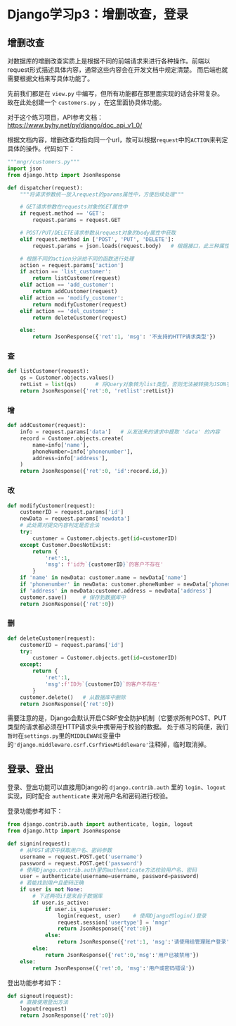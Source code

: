 # Django学习p3：增删改查，登录

## 增删改查

对数据库的增删改查实质上是根据不同的前端请求来进行各种操作。前端以request形式描述具体内容，通常这些内容会在开发文档中规定清楚。
而后端也就需要根据文档来写具体功能了。  

先前我们都是在 `view.py` 中编写，但所有功能都在那里面实现的话会非常复杂。故在此处创建一个 `customers.py` ，在这里面协具体功能。 

对于这个练习项目，API参考文档：https://www.byhy.net/py/django/doc_api_v1_0/

根据文档内容，增删改查均指向同一个url，故可以根据`request`中的`ACTION`来判定具体的操作。代码如下：
```python
"""mngr/customers.py"""
import json
from django.http import JsonResponse

def dispatcher(request):
    """将请求参数统一放入request的params属性中，方便后续处理"""

    # GET请求参数在requests对象的GET属性中
    if request.method == 'GET':
        request.params = request.GET

    # POST/PUT/DELETE请求参数从request对象的body属性中获取
    elif request.method in ['POST', 'PUT', 'DELETE']:
        request.params = json.loads(request.body)   # 根据接口，此三种属性请求的消息体都是JSON格式。故此处将其变为python的对象

    # 根据不同的action分派给不同的函数进行处理
    action = request.params['action']
    if action == 'list_customer':
        return listCustomer(request)
    elif action == 'add_customer':
        return addCustomer(request)
    elif action == 'modify_customer':
        return modifyCustomer(request)
    elif action == 'del_customer':
        return deleteCustomer(request)

    else:
        return JsonResponse({'ret':1, 'msg': '不支持的HTTP请求类型'})
```

### 查
```python
def listCustomer(request):
    qs = Customer.objects.values()
    retList = list(qs)      # 将Query对象转为list类型，否则无法被转换为JSON字符串
    return JsonResponse({'ret':0, 'retlist':retList})

```

### 增
```python
def addCustomer(request):
    info = request.params['data']   # 从发送来的请求中提取 'data' 的内容
    record = Customer.objects.create(
        name=info['name'],
        phoneNumber=info['phonenumber'],
        address=info['address'],
    )
    return JsonResponse({'ret':0, 'id':record.id,})
```

### 改
```python
def modifyCustomer(request):
    customerID = request.params['id']
    newData = request.params['newdata']
    # 此处需对提交内容判定是否合法
    try:
        customer = Customer.objects.get(id=customerID)
    except Customer.DoesNotExist:
        return {
            'ret':1,
            'msg': f'id为`{customerID}`的客户不存在'
        }
    if 'name' in newData: customer.name = newData['name']
    if 'phonenumber' in newData: customer.phoneNumber = newData['phonenumber']
    if 'address' in newData:customer.address = newData['address']
    customer.save()     # 保存到数据库中
    return JsonResponse({'ret':0})
```

### 删
```python
def deleteCustomer(request):
    customerID = request.params['id']
    try:
        customer = Customer.objects.get(id=customerID)
    except:
        return {
            'ret':1,
            'msg':f'ID为`{customerID}`的客户不存在'
        }
    customer.delete()   # 从数据库中删除
    return JsonResponse({'ret':0})
```

需要注意的是，Django会默认开启CSRF安全防护机制（它要求所有POST、PUT类型的请求都必须在HTTP请求头中携带用于校验的数据。
处于练习的简便，我们`暂时`在`settings.py`里的`MIDDLEWARE`变量中的`'django.middleware.csrf.CsrfViewMiddleware'`注释掉，临时取消掉。

## 登录、登出

登录、登出功能可以直接用Django的 `django.contrib.auth` 里的 `login`、`logout` 实现，同时配合 `authenticate` 来对用户名和密码进行校验。  

登录功能参考如下：
```python
from django.contrib.auth import authenticate, login, logout
from django.http import JsonResponse

def signin(request):
    # 从POST请求中获取用户名、密码参数
    username = request.POST.get('username')
    password = request.POST.get('password')
    # 使用Django.contrib.auth里的authenticate方法校验用户名、密码
    user = authenticate(username=username, password=password)
    # 若能找到用户且密码正确
    if user is not None:
        # 下述两项if是来自于数据库
        if user.is_active:
            if user.is_superuser:
                login(request, user)    # 使用Django的login()登录
                request.session['usertype'] = 'mngr'
                return JsonResponse({'ret':0})
            else:
                return JsonResponse({'ret':1, 'msg':'请使用给管理账户登录'})
        else:
            return JsonResponse({'ret':0,'msg':'用户已被禁用'})
    else:
        return JsonResponse({'ret':0, 'msg':'用户或密码错误'})
```

登出功能参考如下：
```python
def signout(request):
    # 直接使用登出方法
    logout(request)
    return JsonResponse({'ret':0})
```

